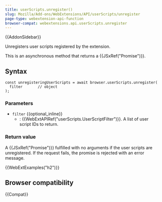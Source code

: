 ```yaml
---
title: userScripts.unregister()
slug: Mozilla/Add-ons/WebExtensions/API/userScripts/unregister
page-type: webextension-api-function
browser-compat: webextensions.api.userScripts.unregister
---
```


{{AddonSidebar}}

Unregisters user scripts registered by the extension.

This is an asynchronous method that returns a {{JSxRef("Promise")}}.

## Syntax

```js-nolint
const unregisteringUserScripts = await browser.userScripts.unregister(
  filter       // object
);
```

### Parameters

- `filter` {{optional_inline}}
  - : {{WebExtAPIRef("userScripts.UserScriptFilter")}}. A list of user script IDs to return.

### Return value

A {{JSxRef("Promise")}} fulfilled with no arguments if the user scripts are unregistered. If the request fails, the promise is rejected with an error message.

{{WebExtExamples("h2")}}

## Browser compatibility

{{Compat}}
